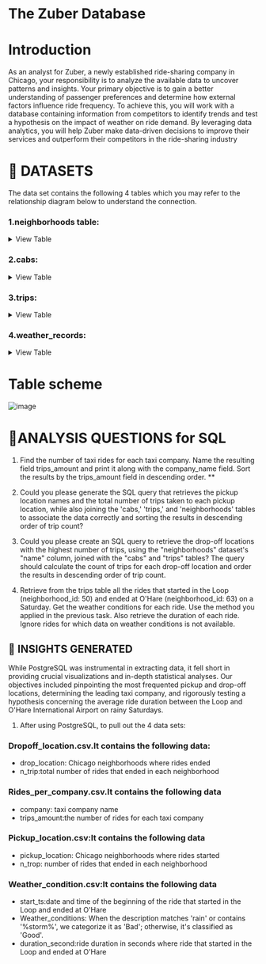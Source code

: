 # The Zuber Database
# Introduction
As an analyst for Zuber, a newly established ride-sharing company in Chicago, your responsibility is to analyze the available data to uncover patterns and insights. Your primary objective is to gain a better understanding of passenger preferences and determine how external factors influence ride frequency. To achieve this, you will work with a database containing information from competitors to identify trends and test a hypothesis on the impact of weather on ride demand. By leveraging data analytics, you will help Zuber make data-driven decisions to improve their services and outperform their competitors in the ride-sharing industry
# **:file_folder: DATASETS**
The data set contains the following 4 tables which you may refer to the relationship diagram below to understand the connection.
### **1.neighborhoods table**: 
<details><summary>
View Table
 </summary> 
 data on city neighborhoods
 
 -Show the first 5 values
   
 | neighborhood_id	|  name |
 | --------------- |  --------- |
 | 0	              | Albany Park |
 | 1	              | Andersonville |
 | 2	              | Archer Heights |
 | 3	              | Armour Square |
 | 4	              | Ashburn       |
 | 5	              | Auburn Gresham |

 </details>

### **2.cabs**:
<details><summary>
View Table
 </summary>
 data on rides
 
 -Show the first 5 values
 
 -vehicle_id was cut short 11 characters.
 
  | cab_id	|  vehicle_id | company_name |
  | ------ |  -----------| ------------ |
  | 0      |  0fc17a66d66...| Dispatch Taxi Affiliation |
  | 1      |  38f6145c9a2...| Taxi Affiliation Services |
  | 2      |  11c21d0290e...| Star North Management LLC |
  | 3      |  43c12494b50...| Dispatch Taxi Affiliation |
  | 4      |  a48710b8f31...| Blue Ribbon Taxi Association Inc |
  | 5      |  c591191b4ca...| Blue Ribbon Taxi Association Inc |
 
 </details>
 
### **3.trips**:
<details><summary>
View Table
 </summary>
 data on rides
 
 -Show the first 5 values
 | trip_id	|  cap_id | start_td            | end_ts	            | duration_seconds	| distance_miles | pickup_location_id | dropoff_location_id |
 | ------ |  --------| ------------------- | -----------------  | -----------------| ---------------| -------------------| --------------------|
 | 1       |  1514   |  2017-11-07 21:00:00| 2017-11-07 21:00:00 | 81              |  0.04          | 0                  | 0                   |
 | 2       |  1514   |  2017-11-07 21:00:00| 2017-11-07 21:00:00 | 671             |  0.65          | 0                  | 0                   |
 | 3       |  1768   |  2017-11-03 14:00:00| 2017-11-03 15:00:00 | 318             |  0.9           | 0                  | 0                   |
 | 4       |  4274   |  2017-11-24 04:00:00| 2017-11-24 04:00:00 | 115             |  0.4           | 0                  | 0                   |
 | 5       |  3970   |  2017-11-12 03:00:00| 2017-11-12 03:00:00 | 475             |  1.6           | 0                  | 0                   |

 </details>
 
 ### **4.weather_records**:
 <details><summary>
View Table
 </summary>
 data on rides
 
 -Show the first 5 values
  | record_id	|  ts                | temperature | description|
  | --------- | -------------------| ------------| -------------| 
  | 1         | 2017-11-01 00:00:00| 276.15	     | broken clouds| 
  | 2         | 2017-11-01 01:00:00| 275.7       | scattered clouds|
  | 3         | 2017-11-01 02:00:00| 275.61      | overcast clouds |
  | 4         | 2017-11-01 03:00:00| 275.35      | broken clouds   |
  | 5         | 2017-11-01 04:00:00| 275.24      | broken clouds   |
 
  </details>
  
  # Table scheme
  
  ![image](https://github.com/kaizermm/The-Zuber-Database/assets/121756502/2edba3f3-131c-40eb-b0d0-273d6213d7db)

# :speech_balloon:ANALYSIS QUESTIONS for SQL
1. Find the number of taxi rides for each taxi company. Name the resulting field trips_amount and print it along with the company_name field. Sort the results by the trips_amount field in descending order. **

2. Could you please generate the SQL query that retrieves the pickup location names and the total number of trips taken to each pickup location, while also joining the 'cabs,' 'trips,' and 'neighborhoods' tables to associate the data correctly and sorting the results in descending order of trip count?

3. Could you please create an SQL query to retrieve the drop-off locations with the highest number of trips, using the "neighborhoods" dataset's "name" column, joined with the "cabs" and "trips" tables? The query should calculate the count of trips for each drop-off location and order the results in descending order of trip count.

4. Retrieve from the trips table all the rides that started in the Loop (neighborhood_id: 50) and ended at O'Hare (neighborhood_id: 63) on a Saturday. Get the weather conditions for each ride. Use the method you applied in the previous task. Also retrieve the duration of each ride. Ignore rides for which data on weather conditions is not available.

## **:dart: INSIGHTS GENERATED**
While PostgreSQL was instrumental in extracting data, it fell short in providing crucial visualizations and in-depth statistical analyses. Our objectives included pinpointing the most frequented pickup and drop-off locations, determining the leading taxi company, and rigorously testing a hypothesis concerning the average ride duration between the Loop and O'Hare International Airport on rainy Saturdays.

1. After using PostgreSQL, to pull out the 4 data sets:
### Dropoff_location.csv.It contains the following data:
* drop_location: Chicago neighborhoods where rides ended
* n_trip:total number of rides that ended in each neighborhood

### Rides_per_company.csv.It contains the following data
* company: taxi company name
* trips_amount:the number of rides for each taxi company

### Pickup_location.csv:It contains the following data
* pickup_location: Chicago neighborhoods where rides started
* n_trop: number of rides that ended in each neighborhood

### Weather_condition.csv:It contains the following data
* start_ts:date and time of the beginning of the ride that started in the Loop and ended at O'Hare
* Weather_conditions: When the description matches 'rain' or contains '%storm%', we categorize it as 'Bad'; otherwise, it's classified as 'Good'.
* duration_second:ride duration in seconds where ride that started in the Loop and ended at O'Hare
 
 
